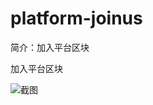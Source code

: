 # platform-joinus

简介：加入平台区块

加入平台区块

![截图](https://img.alicdn.com/tfs/TB1ke8jqHGYBuNjy0FoXXciBFXa-1830-1064.png)

